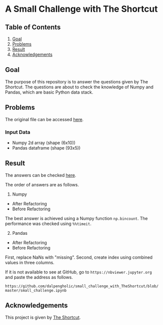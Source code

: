 # A Small Challenge with The Shortcut



## Table of Contents
1. [Goal](#goal)
2. [Problems](#problems)
3. [Result](#result)
4. [Acknowledgements](#acknowledgements)

<a name="goal"></a>

## Goal
The purpose of this repository is to answer the questions given by The Shortcut. The questions are about to check the knowledge of Numpy and Pandas, which are basic Python data stack. 

<a name="problems"></a>

## Problems
The original file can be accessed [here](https://github.com/dalpengholic/small_challenge_with_TheShortcut/blob/master/challenges.pdf).
### Input Data
- Numpy 2d array (shape (6x10))
- Pandas dataframe (shape (93x5))

<a name="result"></a>

## Result

The answers can be checked [here](https://github.com/dalpengholic/small_challenge_with_TheShortcut/blob/master/small_challenge.ipynb).

The order of answers are as follows.
1) Numpy 
  - After Refactoring
  - Before Refactoring
  
The best answer is achieved using a Numpy function `np.bincount`. The performance was checked using `%%timeit`.
  
2) Pandas
  - After Refactoring
  - Before Refactoring

First, replace NaNs with "missing". Second, create index using combined values in three columns.

If it is not available to see at GitHub, go to `https://nbviewer.jupyter.org` and paste the address as follows.

`https://github.com/dalpengholic/small_challenge_with_TheShortcut/blob/master/small_challenge.ipynb`

<a name="acknowledgements"></a>

## Acknowledgements
This project is given by [The Shortcut](https://theshortcut.org). 
